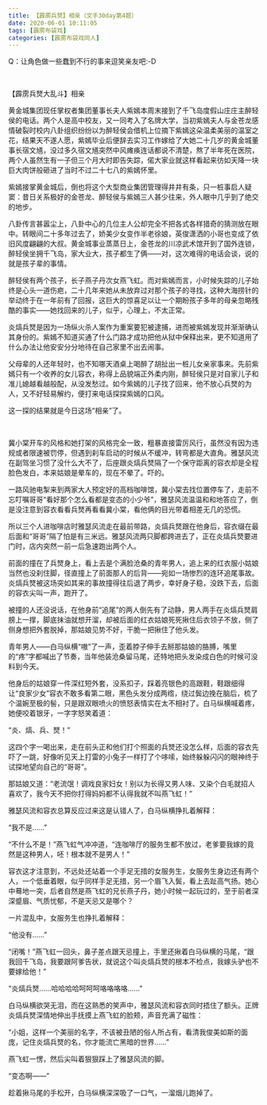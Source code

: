 ```yaml
---
title: 【霹雳兵燹】相亲（文手30day第4题）
date: 2020-06-01 10:11:05
tags: [霹雳布袋戏]
categories: [霹雳布袋戏同人]
---
```


<p>Q：让角色做一些蠢到不行的事来逗笑亲友吧:-D</p> 

<p>&nbsp;</p> 
<p>
    【霹雳兵燹大乱斗】相亲</p> 
<p>黄金城集团现任掌权者集团董事长夫人紫嫣本周末接到了千飞岛度假山庄庄主醉轻侯的电话。两个人是高中校友，又一同考入了名牌大学，当初紫嫣夫人与金苍龙感情破裂时校内八卦组织纷纷以为醉轻侯会借机上位摘下紫嫣这朵温柔美丽的温室之花，结果天不遂人愿，紫嫣毕业后便辞去实习工作嫁给了大她二十几岁的黄金城董事长宿文馗，没过多久宿文馗突然中风瘫痪连话都说不清楚，熬了半年死在医院，两个人虽然生有一子但三个月大时即告失踪，偌大家业就这样看起来彷如天降一块巨大肉饼般砸进了当时不过二十七八的紫嫣怀里。</p> 
<p>紫嫣接掌黄金城后，倒也将这个大型商业集团管理得井井有条，只一桩事启人疑窦：昔日关系极好的金苍龙、醉轻侯与紫嫣三人甚少往来，外人眼中几乎到了绝交的地步。</p> 
<p>八卦传言甚嚣尘上，八卦中心的几位主人公却完全不把各式各样猎奇的猜测放在眼中。转眼间二十多年过去了，娇美少女变作半老徐娘，英俊潇洒的小哥也变成了依旧风度翩翩的大叔。黄金城事业蒸蒸日上，金苍龙的川凉武术馆开到了国外连锁，醉轻侯坐拥千飞岛，家大业大，孩子都生了俩——对，这次难得的电话会谈，说的就是孩子辈的事情。</p> 
<p>醉轻侯有两个孩子，长子燕子丹次女燕飞虹。而对紫嫣而言，小时候失踪的儿子始终是心头一道伤疤，二十几年来她从未放弃过对那个孩子的寻找，这种大海捞针的举动终于在一年前有了回报，这巨大的惊喜足以让一个期盼孩子多年的母亲忽略残酷的事实——她找回来的儿子，似乎，心理上，不太正常。</p> 
<p>炎熇兵燹是因为一场纵火杀人案作为重案要犯被逮捕，进而被紫嫣发现并渐渐确认其身份的。紫嫣不知道买通了什么门路才成功把他从狱中保释出来，更不知道用了什么办法让他安安分分地待在自己家里不出去闹事。</p> 
<p>父母辈的人还年轻时，也不知哪天酒桌上喝醉了胡扯出一桩儿女亲家事来。先前紫嫣只有一个收养的女儿容衣，称得上品貌端正外柔内刚，醉轻侯只是对自家儿子和准儿媳越看越般配，从没发愁过。如今紫嫣的儿子找了回来，他不放心兵燹的为人，又不好轻易解约，便打来电话探探紫嫣的口风。</p> 
<p>这一探的结果就是今日这场“相亲”了。</p> 
<p>&nbsp;</p> 
<p>冀小棠开车的风格和她打架的风格完全一致，粗暴直接雷厉风行，虽然没有因为违规或者限速被罚停，但遇到刹车启动的时候从不缓冲，转弯都是大直角。雅瑟风流在副驾坐习惯了没什么大不了，后座跟炎熇兵燹隔了一个保守距离的容衣却是全程脸色发白，本来姑娘是晕车的，现在不晕了。吓的。</p> 
<p>一路风驰电掣来到两家大人预定好的高档咖啡馆，冀小棠去找位置停车了，走前不忘叮嘱哥哥“看好那个怎么看都是变态的小少爷”，雅瑟风流温温和和地答应了，倒是没注意到容衣看看兵燹再看看冀小棠，看他俩的目光带着相差无几的恐慌。</p> 
<p>所以三个人进咖啡店时雅瑟风流走在最前带路，炎熇兵燹跟在他身后，容衣缀在最后面和“哥哥”隔了怕是有三米远。雅瑟风流两只脚都跨进去了，正在炎熇兵燹要进门时，店内突然一前一后急速跑出两个人。</p> 
<p>前面的撞在了兵燹身上，看上去是个满脸沧桑的青年男人，追上来的红衣服小姑娘当然也没刹住脚，径直撞上了前面那人的后背——宛如一场惨烈的连环追尾事故。炎熇兵燹被这场突如其来的事故撞得往后退了两步，幸好身子稳，没跌下去，后面的容衣尖叫一声，跑开了。</p> 
<p>被撞的人还没说话，在他身前“追尾”的两人倒先有了动静，男人两手在炎熇兵燹肩膀上一撑，脚底抹油就想开溜，却被后面的红衣姑娘死死揪住后衣领子不放，侧了侧身想把外套脱掉，那姑娘见势不好，干脆一把揪住了他头发。</p> 
<p>青年男人——白马纵横“嗷”了一声，歪着脖子伸手去掰那姑娘的胳膊，嘴里的“疼”字都喊出了节奏，当年他装沧桑留马尾，还特地把头发染成白色的时候可没料到今天。</p> 
<p>他身后的姑娘穿一件深红短外套，没系扣子，踩着亮银色的高跟鞋，鞋跟细得让“良家少女”容衣不敢多看第二眼，黑色头发分成两绺，绕过鬓边挽在脑后，梳了个温婉至极的髻，只是跟双眼喷火的愤怒表情实在太不相衬了。白马纵横喊着疼，她便咬着银牙，一字字怒笑着道：</p> 
<p>“炎、熇、兵、燹！”</p> 
<p>这四个字一喝出来，走在前头正和他们打个照面的兵燹还没怎么样，后面的容衣先吓了一跳，好像听见天上打雷的小兔子一样打了个哆嗦，始终躲躲闪闪的眼神终于试探地望向自己的“哥哥”。</p> 
<p>那姑娘又道：“老流氓！调戏良家妇女！别以为长得又男人味、又染个白毛就招人喜欢了，我今天不把你打得妈妈都不认得我就不叫燕飞虹！”</p> 
<p>雅瑟风流和容衣总算反应过来这是认错人了，白马纵横挣扎着解释：</p> 
<p>“我不是……”</p> 
<p>“不什么不是！”燕飞虹气冲冲道，“连咖啡厅的服务生都不放过，老爹要我嫁的竟然是这种男人，呸！根本就不是男人！”</p> 
<p>容衣这才注意到，不远处还站着一个手足无措的女服务生，女服务生身边还有两个人，一个低垂着眼，似乎同样手足无措，另一个眉飞入鬓，看上去趾高气扬。她心中蓦地一突，后者自然是燕飞虹的兄长燕子丹，她小时候一起玩过的，至于前者深深蹙眉、气质忧郁，不是天忌又是哪个？</p> 
<p>一片混乱中，女服务生也挣扎着解释：</p> 
<p>“他没有……”</p> 
<p>“闭嘴！”燕飞虹一回头，鼻子差点跟天忌撞上，手里还揪着白马纵横的马尾，“跟我回千飞岛，我要跟阿爹告状，就说这个叫炎熇兵燹的根本不检点，我嫁头驴也不要嫁给他！”</p> 
<p>“炎熇兵燹……哈哈哈哈呵呵呵咯咯咯咯……”</p> 
<p>白马纵横欲哭无泪，而在这熟悉的笑声中，雅瑟风流和容衣同时捂住了额头。正牌炎熇兵燹深情地伸出手抚摸上燕飞虹的脸颊，声音充满了磁性：</p> 
<p>“小姐，这样一个美丽的名字，不该被丑陋的俗人所占有，看清我俊美如斯的面庞，记住炎熇兵燹的名，你才能流亡黑暗的世界……”</p> 
<p>燕飞虹一愣，然后尖叫着狠狠踩上了雅瑟风流的脚。</p> 
<p>“变态啊——”</p> 
<p>趁着揪马尾的手松开，白马纵横深深吸了一口气，一溜烟儿跑掉了。</p> 
<p><br /></p>
